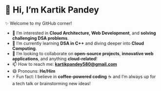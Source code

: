 # 👋 Hi, I’m Kartik Pandey
✨ Welcome to my GitHub corner!  

- 👀 I’m interested in **Cloud Architecture, Web Development**, and **solving challenging DSA problems**.
- 🌱 I’m currently learning **DSA in C++** and diving deeper into **Cloud Computing**.  
- 💞️ I’m looking to collaborate on **open-source projects**, **innovative web applications**, and anything **cloud-related**!  
- 📫 How to reach me: **kartikpandey580@gmail.com**  
- 😄 Pronouns: **He/Him**  
- ⚡ Fun fact: I believe in **coffee-powered coding** ☕ and I’m always up for a tech talk or brainstorming new ideas!  
